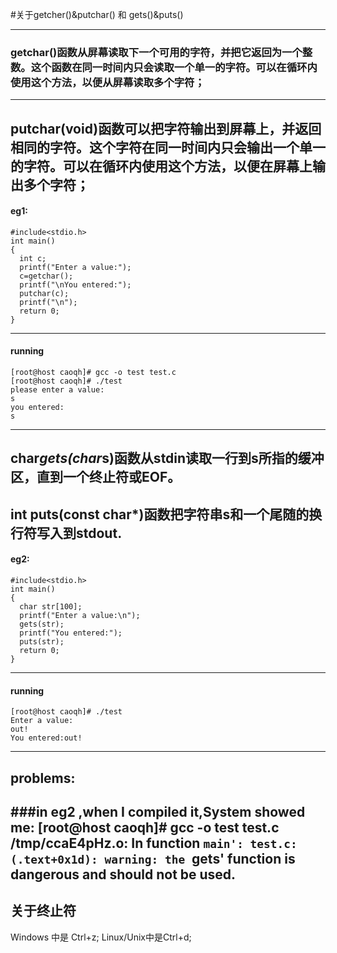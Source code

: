 #关于getcher()&putchar()  和  gets()&puts()

----

###   getchar()函数从屏幕读取下一个可用的字符，并把它返回为一个整数。这个函数在同一时间内只会读取一个单一的字符。可以在循环内使用这个方法，以便从屏幕读取多个字符；
----

###
putchar(void)函数可以把字符输出到屏幕上，并返回相同的字符。这个字符在同一时间内只会输出一个单一的字符。可以在循环内使用这个方法，以便在屏幕上输出多个字符；
----

####    eg1:

    #include<stdio.h>
    int main()
    {
	  int c;
	  printf("Enter a value:");
	  c=getchar();
	  printf("\nYou entered:");
	  putchar(c);
	  printf("\n");
	  return 0;
    }
----

####    running

    [root@host caoqh]# gcc -o test test.c
    [root@host caoqh]# ./test
    please enter a value:
    s
    you entered:
    s
----

### 
char*gets(char*s)函数从stdin读取一行到s所指的缓冲区，直到一个终止符或EOF。
----

###
int puts(const char*)函数把字符串s和一个尾随的换行符写入到stdout.
----

####   eg2:

    #include<stdio.h>
    int main()
    {
	  char str[100];
	  printf("Enter a value:\n");
	  gets(str);
	  printf("You entered:");
	  puts(str);
	  return 0;
    }
----

####    running
    [root@host caoqh]# ./test
    Enter a value:
    out!
    You entered:out!
----

##    problems:
###in eg2 ,when I compiled it,System showed me:
    [root@host caoqh]# gcc -o test test.c
    /tmp/ccaE4pHz.o: In function `main':
    test.c:(.text+0x1d): warning: the `gets' function 
    is dangerous and should not be used.
----

##    关于终止符 
Windows 中是 Ctrl+z;
Linux/Unix中是Ctrl+d;    